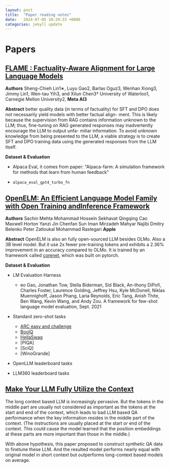 ```yaml
---
layout: post
title:  "Paper reading notes"
date:   2024-07-05 10:29:33 +0000
categories: jekyll update
---
```



# Papers

## [FLAME : Factuality-Aware Alignment for Large Language Models](https://arxiv.org/pdf/2405.01525)

**Authors**
Sheng-Chieh Lin1∗, Luyu Gao2, Barlas Oguz3,
Wenhan Xiong3, Jimmy Lin1, Wen-tau Yih3, and Xilun Chen3†
University of Waterloo1, Carnegie Mellon University2, **Meta AI3**

**Abstract**
better quality data
(in terms of factuality) for SFT and DPO does not
necessarily yield models with better factual align-
ment. This is likely because the supervision from
RAG contains information unknown to the LLM;
thus, fine-tuning on RAG generated responses may
inadvertently encourage the LLM to output unfa-
miliar information. To avoid unknown knowledge
from being presented to the LLM, a viable strategy
is to create SFT and DPO training data using the
generated responses from the LLM itself.

**Dataset & Evaluation**

* Alpaca Eval, it comes from paper: "Alpaca-farm: A simulation framework for methods that learn from human feedback"

* `alpaca_eval_gpt4_turbo_fn`

## [OpenELM: An Efficient Language Model Family with Open Training andInference Framework](https://arxiv.org/pdf/2404.14619)

**Authors**
Sachin Mehta Mohammad Hossein Sekhavat Qingqing Cao Maxwell Horton
Yanzi Jin Chenfan Sun Iman Mirzadeh Mahyar Najibi Dmitry Belenko
Peter Zatloukal Mohammad Rastegari **Apple**

**Abstract**
OpenELM is also an fully open-sourced LLM besides OLMo. Also a 3B level model. But it use 2x fewer pre-training tokens and exhibits a 2.36% improvement in an accuracy compared to OLMo. It is trained by an framework called [corenet](https://github.com/apple/corenet), which was built on pytorch.

**Dataset & Evaluation**

* LM Evaluation Harness
  - eo Gao, Jonathan Tow, Stella Biderman, Sid Black, An-thony DiPofi, Charles Foster, Laurence Golding, Jeffrey Hsu, Kyle McDonell, Niklas Muennighoff, Jason Phang, Laria Reynolds, Eric Tang, Anish Thite, Ben Wang, Kevin Wang, and Andy Zou. A framework for few-shot language model evaluation, Sept. 2021

* Standard zero-shot tasks
  - [ARC easy and challenge](https://arxiv.org/abs/1803.05457)
  - [BoolQ](https://arxiv.org/abs/1905.10044)
  - [HellaSwag](https://arxiv.org/abs/905.07830)
  - [PIQA]
  - [SciQ]
  - [WinoGrande]

* OpenLLM leaderboard tasks
* LLM360 leaderboard tasks

## [Make Your LLM Fully Utilize the Context](https://arxiv.org/pdf/2404.16811)

The long context based LLM is increasingly pervasive. But the tokens in the middle part are usually not considered as important as the tokens at the start and end of the context, which leads to bad LLM based QA performance when the key information resides in the middle part of the context. (The instructions are usually placed at the start or end of the context. This could cause the model learned that the position embeddings at these parts are more important than those in the middle.)

With above hypothesis, this paper proposed to construct synthetic QA data to finetune these LLM. And the resulted model performs nearly equal with original model in short context but outperforms long-context based models on average.